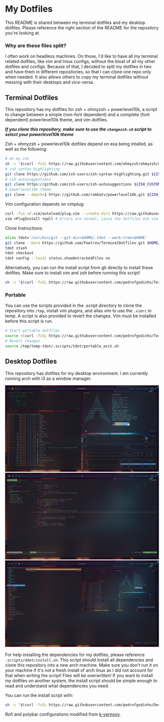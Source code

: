 # My Dotfiles
This README is shared between my terminal dotfiles and my desktop dotfiles. Please reference the right section of the README for the repository you're looking at.

### Why are these files split?
I often work on headless machines. On those, I'd like to have all my terminal related dotfiles, like vim and tmux configs, without the bloat of all my other dotfiles and configs. Because of that, I decided to split my dotfiles in two and have them in different repositories, so that I can clone one repo only when needed. It also allows others to copy my terminal dotfiles without messing with their desktops and vice-versa. 

## Terminal Dotfiles
This repository has my dotfiles for zsh + ohmyzsh + powerlevel10k, a script to change between a simple (non-font dependent) and a complete (font dependent) powerlevel10k theme, and vim dotfiles.

***If you clone this repository, make sure to use the `changezsh.sh` script to select your powerlevel10k theme***

Zsh + ohmyzsh + powerlevel10k dotfiles depend on exa being intalled, as well as the following:
```bash
# oh my zsh
sh -c "$(curl -fsSL https://raw.githubusercontent.com/ohmyzsh/ohmyzsh/master/tools/install.sh) --unattended"
# zsh syntax highlighting
git clone https://github.com/zsh-users/zsh-syntax-highlighting.git ${ZSH_CUSTOM:-~/.oh-my-zsh/custom}/plugins/zsh-syntax-highlighting
# zsh autosuggestions
git clone https://github.com/zsh-users/zsh-autosuggestions ${ZSH_CUSTOM:-~/.oh-my-zsh/custom}/plugins/zsh-autosuggestions
# powerlevel10k theme
git clone --depth=1 https://github.com/romkatv/powerlevel10k.git ${ZSH_CUSTOM:-$HOME/.oh-my-zsh/custom}/themes/powerlevel10k
```

Vim configuration depends on vimplug:
```bash
curl -fLo ~/.vim/autoload/plug.vim --create-dirs https://raw.githubusercontent.com/junegunn/vim-plug/master/plug.vim
vim +PlugInstall +qall # Errors are normal, since the dotfiles ask vim for a colorscheme we've yet to install
```

Clone Instructions:
```bash
alias tdot='/usr/bin/git --git-dir=$HOME/.tdot --work-tree=$HOME'
git clone --bare https://github.com/Fowlron/TerminalDotfiles.git $HOME/.tdot
tdot stash
tdot checkout
tdot config --local status.showUntrackedFiles no
```

Alternatively, you can run the install script from git directly to install these dotfiles. Make sure to install vim and zsh before running this script!
```bash
sh -c "$(curl -fsSL https://raw.githubusercontent.com/pedrofgodinho/TerminalDotfiles/main/.scripts/tdot/install.sh)"
```

### Portable

You can use the scripts provided in the .script directory to clone the repository into `/tmp`, install vim plugins, and alias vim to use the `.vimrc` in temp. A script is also provided to revert the changes. Vim must be installed before this script is run. 
```bash
# Start portable dotfiles
source <(curl -fsSL https://raw.githubusercontent.com/pedrofgodinho/TerminalDotfiles/main/.scripts/tdot/portable_start.sh)
# Revert changes
source /tmp/temp-tdot/.scripts/tdot/portable_exit.sh
```

## Desktop Dotfiles
This repository has dotfiles for my desktop environment. I am currently running arch with i3 as a window manager. 

![dotfiles1](/Pictures/dotfiles1.png)
![dotfiles2](/Pictures/dotfiles2.png)
![dotfiles3](/Pictures/dotfiles3.png)

For help installing the dependencies for my dotfiles, please reference `.scripts/ddot/install.sh`. This script should install all dependencies and clone this repository into a new arch machine. Make sure you don't run it on your machine if it's not a fresh install of arch linux as I did not account for that when writing the script! Files will be overwritten! If you want to install my dotfiles on another system, the install script should be simple enough to read and understand what dependencies you need.

You can run the install script with:
```bash
sh -c "$(curl -fsSL https://raw.githubusercontent.com/pedrofgodinho/DesktopDotfiles/main/.scripts/ddot/install.sh)"
```

Rofi and polybar configurations modified from [k-vernooy](https://github.com/k-vernooy/dotfiles).

